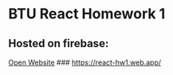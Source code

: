 # BTU React Homework 1

## Hosted on firebase: 
[Open Website](https://react-hw1.web.app/) ### https://react-hw1.web.app/
